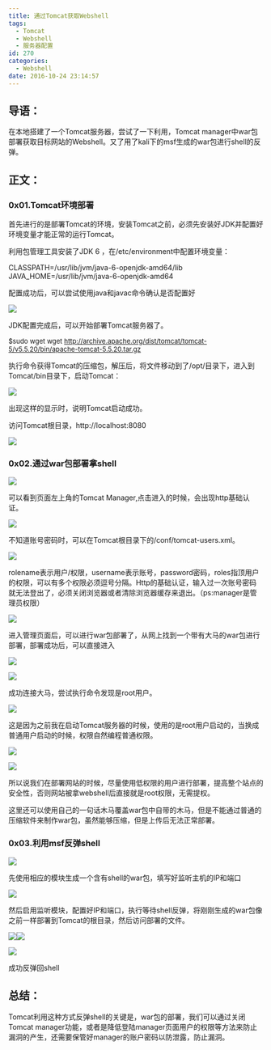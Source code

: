```yaml
---
title: 通过Tomcat获取Webshell
tags:
  - Tomcat
  - Webshell
  - 服务器配置
id: 270
categories:
  - Webshell
date: 2016-10-24 23:14:57
---
```


## 导语：

在本地搭建了一个Tomcat服务器，尝试了一下利用，Tomcat manager中war包部署获取目标网站的Webshell。又了用了kali下的msf生成的war包进行shell的反弹。<!--more-->

<!--more-->

## 正文：

### 0x01.Tomcat环境部署

首先进行的是部署Tomcat的环境，安装Tomcat之前，必须先安装好JDK并配置好环境变量才能正常的运行Tomcat。

利用包管理工具安装了JDK 6 ，在/etc/environment中配置环境变量：

CLASSPATH=/usr/lib/jvm/java-6-openjdk-amd64/lib
JAVA_HOME=/usr/lib/jvm/java-6-openjdk-amd64

配置成功后，可以尝试使用java和javac命令确认是否配置好

![](http://blog-img-1252112827.cos.ap-chengdu.myqcloud.com/2016/10/3e8f2a6f018d1f6e8e0761e7fcb294d5.png)

JDK配置完成后，可以开始部署Tomcat服务器了。

<span style="font-size: small;">$sudo wget wget </span>[<span style="font-size: small;">http://archive.apache.org/dist/tomcat/tomcat-5/v5.5.20/bin/apache-tomcat-5.5.20.tar.gz</span>](http://archive.apache.org/dist/tomcat/tomcat-5/v5.5.20/bin/apache-tomcat-5.5.20.tar.gz)

执行命令获得Tomcat的压缩包，解压后，将文件移动到了/opt/目录下，进入到Tomcat/bin目录下，启动Tomcat：

![](http://blog-img-1252112827.cos.ap-chengdu.myqcloud.com/2016/10/8410b39b895e1f64f793dab52b3abb18.png)

出现这样的显示时，说明Tomcat启动成功。

访问Tomcat根目录，http://localhost:8080

![](http://blog-img-1252112827.cos.ap-chengdu.myqcloud.com/2016/10/8cd44b58f6e1459bda2f058eb5fce39a.png)

### 0x02.通过war包部署拿shell

![](http://blog-img-1252112827.cos.ap-chengdu.myqcloud.com/2016/10/fc6939efdbb54c8329bffa60d8219229.png)

可以看到页面左上角的Tomcat Manager,点击进入的时候，会出现http基础认证。

![](http://blog-img-1252112827.cos.ap-chengdu.myqcloud.com/2016/10/fc4442058247d84ca6651ec95b7e28b5.png)

不知道账号密码时，可以在Tomcat根目录下的/conf/tomcat-users.xml。

![](http://blog-img-1252112827.cos.ap-chengdu.myqcloud.com/2016/10/1d4ac68b4dad0fffac493f4d23b4004f.png)

rolename表示用户/权限，username表示账号，password密码，roles指顶用户的权限，可以有多个权限必须逗号分隔。Http的基础认证，输入过一次账号密码就无法登出了，必须关闭浏览器或者清除浏览器缓存来退出。（ps:manager是管理员权限）

![](http://blog-img-1252112827.cos.ap-chengdu.myqcloud.com/2016/10/44e1aff2b85382914efff0afd01e9da5.png)

进入管理页面后，可以进行war包部署了，从网上找到一个带有大马的war包进行部署，部署成功后，可以直接进入

![](http://blog-img-1252112827.cos.ap-chengdu.myqcloud.com/2016/10/7ee69c14837f6797d2cd65bd5f21bfde.png)

![](http://blog-img-1252112827.cos.ap-chengdu.myqcloud.com/2016/10/08d6ceb03bc62dc9cd8ef511fbc5c85c.png)

成功连接大马，尝试执行命令发现是root用户。

![](http://blog-img-1252112827.cos.ap-chengdu.myqcloud.com/2016/10/fa1388f39e04939588f5e90f2f4a400b.png)

这是因为之前我在启动Tomcat服务器的时候，使用的是root用户启动的，当换成普通用户启动的时候，权限自然编程普通权限。

![](http://blog-img-1252112827.cos.ap-chengdu.myqcloud.com/2016/10/a2c82a5dbeec74a8d0c7216e27a81f76.png)

![](http://blog-img-1252112827.cos.ap-chengdu.myqcloud.com/2016/10/1bc3c2d803dae616c3174286c86a1645.png)

所以说我们在部署网站的时候，尽量使用低权限的用户进行部署，提高整个站点的安全性，否则网站被拿webshell后直接就是root权限，无需提权。

这里还可以使用自己的一句话木马覆盖war包中自带的木马，但是不能通过普通的压缩软件来制作war包，虽然能够压缩，但是上传后无法正常部署。

### 0x03.利用msf反弹shell

![](http://blog-img-1252112827.cos.ap-chengdu.myqcloud.com/2016/10/40efd5c1a0393a47f7d1cafc799b43e1.png)

先使用相应的模块生成一个含有shell的war包，填写好监听主机的IP和端口

![](http://blog-img-1252112827.cos.ap-chengdu.myqcloud.com/2016/10/b3d174c9f0d859a2ac5dfcbfa8e76f4a.png)

然后启用监听模块，配置好IP和端口，执行等待shell反弹，将刚刚生成的war包像之前一样部署到Tomcat的根目录，然后访问部署的文件。

![](http://blog-img-1252112827.cos.ap-chengdu.myqcloud.com/2016/10/274f2c3a69bde973f36b07fe2d9c0220.png)![](http://blog-img-1252112827.cos.ap-chengdu.myqcloud.com/2016/10/aca36875e32416e9cb20a2143fb0d5a0.png)

![](http://blog-img-1252112827.cos.ap-chengdu.myqcloud.com/2016/10/6a63ae7fd022871fe3f271fdad47497c.png)

成功反弹回shell

## 总结：

Tomcat利用这种方式反弹shell的关键是，war包的部署，我们可以通过关闭Tomcat manager功能，或者是降低登陆manager页面用户的权限等方法来防止漏洞的产生，还需要保管好manager的账户密码以防泄露，防止漏洞。